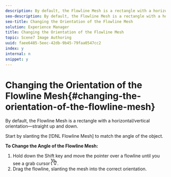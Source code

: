 ```yaml
---
description: By default, the Flowline Mesh is a rectangle with a horizontal/vertical orientation—straight up and down.
seo-description: By default, the Flowline Mesh is a rectangle with a horizontal/vertical orientation—straight up and down.
seo-title: Changing the Orientation of the Flowline Mesh
solution: Experience Manager
title: Changing the Orientation of the Flowline Mesh
topic: Scene7 Image Authoring
uuid: faee6485-5eec-42db-9b45-79faa0547cc2
index: y
internal: n
snippet: y
---
```


# Changing the Orientation of the Flowline Mesh{#changing-the-orientation-of-the-flowline-mesh}

By default, the Flowline Mesh is a rectangle with a horizontal/vertical orientation—straight up and down.

Start by slanting the [!DNL Flowline Mesh] to match the angle of the object.

**To Change the Angle of the Flowline Mesh:** 

1. Hold down the Shift key and move the pointer over a flowline until you see a grab cursor ![](assets/grab_cursor.png).
1. Drag the flowline, slanting the mesh into the correct orientation.
